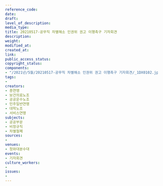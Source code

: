 ```yaml
---
reference_code: 
date: 
draft: 
level_of_description: 
media_type: 
title: 20210517-공무직 차별해소 인권위 권고 이행촉구 기자회견
description: 
weight: 
modified_at: 
created_at: 
link: 
public_access_status: 
copyright_status: 
components:
- "/2021년/5월/20210517-공무직 차별해소 인권위 권고 이행촉구 기자회견/_1DX0102.jpg"
tags:
- 
creators:
- 총연맹
- 보건의료노조
- 공공운수노조
- 민주일반연맹
- 대학노조
- 서비스연맹
subjects:
- 공공부문
- 비정규직
- 차별철폐
sources:
- 
venues:
- 청와대분수대
events:
- 기자회견
culture_workers:
- 
issues:
- 
---
```


